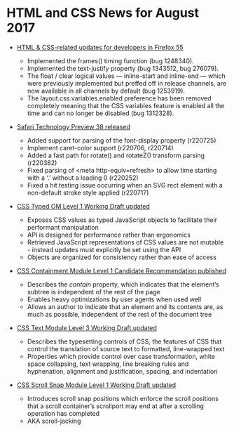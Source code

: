 # HTML and CSS News for August 2017

- [HTML & CSS-related updates for developers in Firefox 55](https://developer.mozilla.org/en-US/Firefox/Releases/54)
    + Implemented the frames() timing function (bug 1248340).
    + Implemented the text-justify property (bug 1343512, bug 276079).
    + The float / clear logical values — inline-start and inline-end — which were previously implemented but preffed off in release channels, are now available in all channels by default (bug 1253919).
    + The layout.css.variables.enabled preference has been removed completely meaning that the CSS variables feature is enabled all the time and can no longer be disabled (bug 1312328).

- [Safari Technology Preview 38 released](https://webkit.org/blog/7877/release-notes-for-safari-technology-preview-38/)
    + Added support for parsing of the font-display property (r220725)
    + Implement caret-color support (r220706, r220714)
    + Added a fast path for rotate() and rotateZ() transform parsing (r220382)
    + Fixed parsing of &lt;meta http-equiv=refresh&gt; to allow time starting with a ‘.’ without a leading 0 (r220252)
    + Fixed a hit testing issue occurring when an SVG rect element with a non-default stroke style applied (r220717)

- [CSS Typed OM Level 1 Working Draft updated](https://www.w3.org/TR/css-typed-om-1/)
    + Exposes CSS values as typed JavaScript objects to facilitate their performant manipulation
    + API is designed for performance rather than ergonomics
    + Retrieved JavaScript representations of CSS values are not mutable - instead updates must explicitly be set using the API
    + Objects are organized for consistency rather than ease of access
    
- [CSS Containment Module Level 1 Candidate Recommendation published](https://www.w3.org/TR/css-contain-1/)
    + Describes the *contain* property, which indicates that the element’s subtree is independent of the rest of the page
    + Enables heavy optimizations by user agents when used well
    + Allows an author to indicate that an element and its contents are, as much as possible, independent of the rest of the document tree
    
- [CSS Text Module Level 3 Working Draft updated](https://www.w3.org/TR/css-text-3/)
    + Describes the typesetting controls of CSS, the features of CSS that control the translation of source text to formatted, line-wrapped text
    + Properties which provide control over case transformation, white space collapsing, text wrapping, line breaking rules and hyphenation, alignment and justification, spacing, and indentation

- [CSS Scroll Snap Module Level 1 Working Draft updated](https://www.w3.org/TR/css-scroll-snap-1/)
    + Introduces scroll snap positions which enforce the scroll positions that a scroll container’s scrollport may end at after a scrolling operation has completed
    + AKA scroll-jacking
